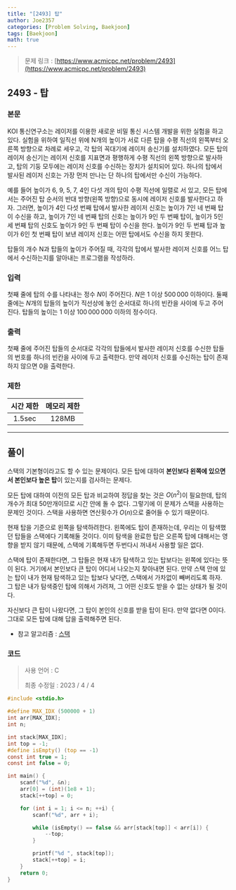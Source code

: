 ```yaml
---
title: "[2493] 탑"
author: Joe2357
categories: [Problem Solving, Baekjoon]
tags: [Baekjoon]
math: true
---
```


> 문제 링크 : [https://www.acmicpc.net/problem/2493](https://www.acmicpc.net/problem/2493)



## 2493 - 탑

### 본문

KOI 통신연구소는 레이저를 이용한 새로운 비밀 통신 시스템 개발을 위한 실험을 하고 있다. 실험을 위하여 일직선 위에 N개의 높이가 서로 다른 탑을 수평 직선의 왼쪽부터 오른쪽 방향으로 차례로 세우고, 각 탑의 꼭대기에 레이저 송신기를 설치하였다. 모든 탑의 레이저 송신기는 레이저 신호를 지표면과 평행하게 수평 직선의 왼쪽 방향으로 발사하고, 탑의 기둥 모두에는 레이저 신호를 수신하는 장치가 설치되어 있다. 하나의 탑에서 발사된 레이저 신호는 가장 먼저 만나는 단 하나의 탑에서만 수신이 가능하다. 

예를 들어 높이가 6, 9, 5, 7, 4인 다섯 개의 탑이 수평 직선에 일렬로 서 있고, 모든 탑에서는 주어진 탑 순서의 반대 방향(왼쪽 방향)으로 동시에 레이저 신호를 발사한다고 하자. 그러면, 높이가 4인 다섯 번째 탑에서 발사한 레이저 신호는 높이가 7인 네 번째 탑이 수신을 하고, 높이가 7인 네 번째 탑의 신호는 높이가 9인 두 번째 탑이, 높이가 5인 세 번째 탑의 신호도 높이가 9인 두 번째 탑이 수신을 한다. 높이가 9인 두 번째 탑과 높이가 6인 첫 번째 탑이 보낸 레이저 신호는 어떤 탑에서도 수신을 하지 못한다.

탑들의 개수 N과 탑들의 높이가 주어질 때, 각각의 탑에서 발사한 레이저 신호를 어느 탑에서 수신하는지를 알아내는 프로그램을 작성하라. 



### 입력

첫째 줄에 탑의 수를 나타내는 정수 $N$이 주어진다. $N$은 $1$ 이상 $500\,000$ 이하이다. 둘째 줄에는 $N$개의 탑들의 높이가 직선상에 놓인 순서대로 하나의 빈칸을 사이에 두고 주어진다. 탑들의 높이는 $1$ 이상 $100\,000\,000$ 이하의 정수이다.



### 출력

첫째 줄에 주어진 탑들의 순서대로 각각의 탑들에서 발사한 레이저 신호를 수신한 탑들의 번호를 하나의 빈칸을 사이에 두고 출력한다. 만약 레이저 신호를 수신하는 탑이 존재하지 않으면 0을 출력한다.



### 제한

| 시간 제한 | 메모리 제한 |
| :-------: | :---------: |
|  1.5sec   |    128MB    |

---



## 풀이

스택의 기본형이라고도 할 수 있는 문제이다. 모든 탑에 대하여 **본인보다 왼쪽에 있으면서 본인보다 높은 탑**이 있는지를 검사하는 문제다.

모든 탑에 대하여 이전의 모든 탑과 비교하여 정답을 찾는 것은 $O(n^2)$이 필요한데, 탑의 개수가 최대 50만개이므로 시간 안에 돌 수 없다. 그렇기에 이 문제가 스택을 사용하는 문제인 것이다. 스택을 사용하면 연산횟수가 $O(n)$으로 줄어들 수 있기 때문이다.

현재 탑을 기준으로 왼쪽을 탐색하려한다. 왼쪽에도 탑이 존재하는데, 우리는 이 탐색했던 탑들을 스택에다 기록해둘 것이다. 이미 탐색을 완료한 탑은 오른쪽 탑에 대해서는 영향을 받지 않기 때문에, 스택에 기록해두면 두번다시 꺼내서 사용할 일은 없다.

스택에 탑이 존재한다면, 그 탑들은 현재 내가 탐색하고 있는 탑보다는 왼쪽에 있다는 뜻이 된다. 거기에서 본인보다 큰 탑이 어디서 나오는지 찾아내면 된다. 만약 스택 안에 있는 탑이 내가 현재 탐색하고 있는 탑보다 낮다면, 스택에서 가차없이 빼버리도록 하자. 그 탑은 내가 탐색중인 탑에 의해서 가려져, 그 어떤 신호도 받을 수 없는 상태가 될 것이다.

자신보다 큰 탑이 나왔다면, 그 탑이 본인의 신호를 받을 탑이 된다. 만약 없다면 0이다. 그대로 모든 탑에 대해 답을 출력해주면 된다.

- 참고 알고리즘 : [스택](https://joe2357.github.io/posts/Stack/)

  

### 코드

> 사용 언어 : C  
>
> 최종 수정일 : 2023 / 4 / 4

```c
#include <stdio.h>

#define MAX_IDX (500000 + 1)
int arr[MAX_IDX];
int n;

int stack[MAX_IDX];
int top = -1;
#define isEmpty() (top == -1)
const int true = 1;
const int false = 0;

int main() {
    scanf("%d", &n);
    arr[0] = (int)(1e8 + 1);
    stack[++top] = 0;

    for (int i = 1; i <= n; ++i) {
        scanf("%d", arr + i);

        while (isEmpty() == false && arr[stack[top]] < arr[i]) {
            --top;
        }

        printf("%d ", stack[top]);
        stack[++top] = i;
    }
    return 0;
}
```
